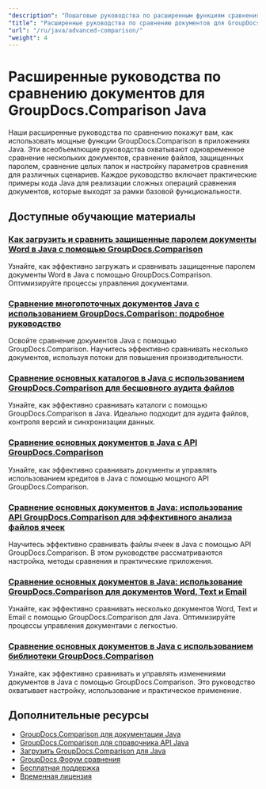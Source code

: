 ```yaml
---
"description": "Пошаговые руководства по расширенным функциям сравнения, включая сравнение нескольких документов, настройки сравнения и защищенные документы."
"title": "Расширенные руководства по сравнению документов для GroupDocs.Comparison Java"
"url": "/ru/java/advanced-comparison/"
"weight": 4
---
```


# Расширенные руководства по сравнению документов для GroupDocs.Comparison Java

Наши расширенные руководства по сравнению покажут вам, как использовать мощные функции GroupDocs.Comparison в приложениях Java. Эти всеобъемлющие руководства охватывают одновременное сравнение нескольких документов, сравнение файлов, защищенных паролем, сравнение целых папок и настройку параметров сравнения для различных сценариев. Каждое руководство включает практические примеры кода Java для реализации сложных операций сравнения документов, которые выходят за рамки базовой функциональности.

## Доступные обучающие материалы

### [Как загрузить и сравнить защищенные паролем документы Word в Java с помощью GroupDocs.Comparison](./groupdocs-compare-protected-word-documents-java/)
Узнайте, как эффективно загружать и сравнивать защищенные паролем документы Word в Java с помощью GroupDocs.Comparison. Оптимизируйте процессы управления документами.

### [Сравнение многопоточных документов Java с использованием GroupDocs.Comparison: подробное руководство](./java-groupdocs-comparison-multi-stream-document-guide/)
Освойте сравнение документов Java с помощью GroupDocs.Comparison. Научитесь эффективно сравнивать несколько документов, используя потоки для повышения производительности.

### [Сравнение основных каталогов в Java с использованием GroupDocs.Comparison для бесшовного аудита файлов](./master-directory-comparison-java-groupdocs-comparison/)
Узнайте, как эффективно сравнивать каталоги с помощью GroupDocs.Comparison в Java. Идеально подходит для аудита файлов, контроля версий и синхронизации данных.

### [Сравнение основных документов в Java с API GroupDocs.Comparison](./master-document-comparison-java-groupdocs-api/)
Узнайте, как эффективно сравнивать документы и управлять использованием кредитов в Java с помощью мощного API GroupDocs.Comparison.

### [Сравнение основных документов в Java: использование API GroupDocs.Comparison для эффективного анализа файлов ячеек](./groupdocs-comparison-java-api-document-comparison/)
Научитесь эффективно сравнивать файлы ячеек в Java с помощью API GroupDocs.Comparison. В этом руководстве рассматриваются настройка, методы сравнения и практические приложения.

### [Сравнение основных документов в Java: использование GroupDocs.Comparison для документов Word, Text и Email](./master-document-comparison-java-groupdocs/)
Узнайте, как эффективно сравнивать несколько документов Word, Text и Email с помощью GroupDocs.Comparison для Java. Оптимизируйте процессы управления документами с легкостью.

### [Сравнение основных документов в Java с использованием библиотеки GroupDocs.Comparison](./master-java-document-comparisons-groupdocs/)
Узнайте, как эффективно сравнивать и управлять изменениями документов в Java с помощью GroupDocs.Comparison. Это руководство охватывает настройку, использование и практическое применение.

## Дополнительные ресурсы

- [GroupDocs.Comparison для документации Java](https://docs.groupdocs.com/comparison/java/)
- [GroupDocs.Comparison для справочника API Java](https://reference.groupdocs.com/comparison/java/)
- [Загрузить GroupDocs.Comparison для Java](https://releases.groupdocs.com/comparison/java/)
- [GroupDocs.Форум сравнения](https://forum.groupdocs.com/c/comparison)
- [Бесплатная поддержка](https://forum.groupdocs.com/)
- [Временная лицензия](https://purchase.groupdocs.com/temporary-license/)